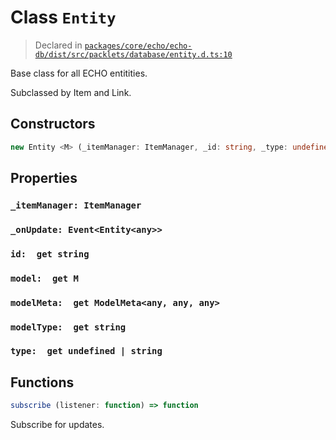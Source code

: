 # Class `Entity`
> Declared in [`packages/core/echo/echo-db/dist/src/packlets/database/entity.d.ts:10`]()


Base class for all ECHO entitities.

Subclassed by Item and Link.

## Constructors
```ts
new Entity <M> (_itemManager: ItemManager, _id: string, _type: undefined | string, stateManager: StateManager<NonNullable<M>>) => Entity<M>
```

## Properties
### `_itemManager: ItemManager`
### `_onUpdate: Event<Entity<any>>`
### `id:  get string`
### `model:  get M`
### `modelMeta:  get ModelMeta<any, any, any>`
### `modelType:  get string`
### `type:  get undefined | string`

## Functions
```ts
subscribe (listener: function) => function
```
Subscribe for updates.